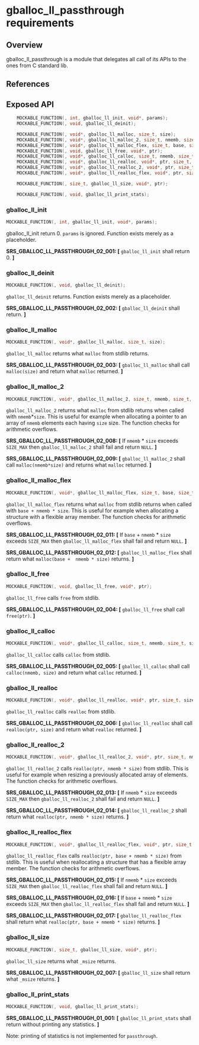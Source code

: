 # gballoc_ll_passthrough requirements

## Overview

gballoc_ll_passthrough is a module that delegates all call of its APIs to the ones from C standard lib.

## References


## Exposed API

```c
    MOCKABLE_FUNCTION(, int, gballoc_ll_init, void*, params);
    MOCKABLE_FUNCTION(, void, gballoc_ll_deinit);

    MOCKABLE_FUNCTION(, void*, gballoc_ll_malloc, size_t, size);
    MOCKABLE_FUNCTION(, void*, gballoc_ll_malloc_2, size_t, nmemb, size_t, size);
    MOCKABLE_FUNCTION(, void*, gballoc_ll_malloc_flex, size_t, base, size_t, nmemb, size_t, size);
    MOCKABLE_FUNCTION(, void, gballoc_ll_free, void*, ptr);
    MOCKABLE_FUNCTION(, void*, gballoc_ll_calloc, size_t, nmemb, size_t, size);
    MOCKABLE_FUNCTION(, void*, gballoc_ll_realloc, void*, ptr, size_t, size);
    MOCKABLE_FUNCTION(, void*, gballoc_ll_realloc_2, void*, ptr, size_t, nmemb, size_t, size);
    MOCKABLE_FUNCTION(, void*, gballoc_ll_realloc_flex, void*, ptr, size_t, base, size_t, nmemb, size_t, size);

    MOCKABLE_FUNCTION(, size_t, gballoc_ll_size, void*, ptr);

    MOCKABLE_FUNCTION(, void, gballoc_ll_print_stats);
```

### gballoc_ll_init

```c
MOCKABLE_FUNCTION(, int, gballoc_ll_init, void*, params);
```

gballoc_ll_init return 0. `params` is ignored. Function exists merely as a placeholder.

**SRS_GBALLOC_LL_PASSTHROUGH_02_001: [** `gballoc_ll_init` shall return 0. **]**

### gballoc_ll_deinit
```c
MOCKABLE_FUNCTION(, void, gballoc_ll_deinit);
```

`gballoc_ll_deinit` returns. Function exists merely as a placeholder.

**SRS_GBALLOC_LL_PASSTHROUGH_02_002: [** `gballoc_ll_deinit` shall return. **]**

### gballoc_ll_malloc
```c
MOCKABLE_FUNCTION(, void*, gballoc_ll_malloc, size_t, size);
```

`gballoc_ll_malloc` returns what `malloc` from stdlib returns.

**SRS_GBALLOC_LL_PASSTHROUGH_02_003: [** `gballoc_ll_malloc` shall call `malloc(size)` and return what `malloc` returned. **]**

### gballoc_ll_malloc_2
```c
MOCKABLE_FUNCTION(, void*, gballoc_ll_malloc_2, size_t, nmemb, size_t, size);
```

`gballoc_ll_malloc_2` returns what `malloc` from stdlib returns when called with `nmemb`*`size`. This is useful for example when allocating a pointer to an array of `nmemb` elements each having `size` size. The function checks for arithmetic overflows.

**SRS_GBALLOC_LL_PASSTHROUGH_02_008: [** If `nmemb` * `size` exceeds `SIZE_MAX` then `gballoc_ll_malloc_2` shall fail and return `NULL`. **]**

**SRS_GBALLOC_LL_PASSTHROUGH_02_009: [** `gballoc_ll_malloc_2` shall call `malloc(nmemb*size)` and returns what `malloc` returned. **]**

### gballoc_ll_malloc_flex
```c
MOCKABLE_FUNCTION(, void*, gballoc_ll_malloc_flex, size_t, base, size_t, nmemb, size_t, size);
```

`gballoc_ll_malloc_flex` returns what `malloc` from stdlib returns when called with `base + nmemb * size`. This is useful for example when allocating a structure with a flexible array member. The function checks for arithmetic overflows.

**SRS_GBALLOC_LL_PASSTHROUGH_02_011: [** If `base` + `nmemb` * `size` exceeds `SIZE_MAX` then `gballoc_ll_malloc_flex` shall fail and return `NULL`. **]**

**SRS_GBALLOC_LL_PASSTHROUGH_02_012: [** `gballoc_ll_malloc_flex` shall return what `malloc(base +  nmemb * size)` returns.  **]**


### gballoc_ll_free
```c
MOCKABLE_FUNCTION(, void, gballoc_ll_free, void*, ptr);
```

`gballoc_ll_free` calls `free` from stdlib.

**SRS_GBALLOC_LL_PASSTHROUGH_02_004: [** `gballoc_ll_free` shall call `free(ptr)`. **]**

### gballoc_ll_calloc
```c
MOCKABLE_FUNCTION(, void*, gballoc_ll_calloc, size_t, nmemb, size_t, size);
```

`gballoc_ll_calloc` calls `calloc` from stdlib.

**SRS_GBALLOC_LL_PASSTHROUGH_02_005: [** `gballoc_ll_calloc` shall call `calloc(nmemb, size)` and return what `calloc` returned. **]**

### gballoc_ll_realloc
```c
MOCKABLE_FUNCTION(, void*, gballoc_ll_realloc, void*, ptr, size_t, size);
```

`gballoc_ll_realloc` calls `realloc` from stdlib.

**SRS_GBALLOC_LL_PASSTHROUGH_02_006: [** `gballoc_ll_realloc` shall call `realloc(ptr, size)` and return what `realloc` returned. **]**


### gballoc_ll_realloc_2
```c
MOCKABLE_FUNCTION(, void*, gballoc_ll_realloc_2, void*, ptr, size_t, nmemb, size_t, size);
```

`gballoc_ll_realloc_2` calls `realloc(ptr, nmemb * size)` from stdlib. This is useful for example when resizing a previously allocated array of elements. The function checks for arithmetic overflows.

**SRS_GBALLOC_LL_PASSTHROUGH_02_013: [** If `nmemb` * `size` exceeds `SIZE_MAX` then `gballoc_ll_realloc_2` shall fail and return `NULL`. **]**

**SRS_GBALLOC_LL_PASSTHROUGH_02_014: [** `gballoc_ll_realloc_2` shall return what `realloc(ptr, nmemb * size)` returns. **]**


### gballoc_ll_realloc_flex
```c
MOCKABLE_FUNCTION(, void*, gballoc_ll_realloc_flex, void*, ptr, size_t, base, size_t, nmemb, size_t, size);
```

`gballoc_ll_realloc_flex` calls `realloc(ptr, base + nmemb * size)` from stdlib. This is useful when reallocating a structure that has a flexible array member. The function checks for arithmetic overflows.

**SRS_GBALLOC_LL_PASSTHROUGH_02_015: [** If `nmemb` * `size` exceeds `SIZE_MAX` then `gballoc_ll_realloc_flex` shall fail and return `NULL`. **]**

**SRS_GBALLOC_LL_PASSTHROUGH_02_016: [** If `base` + `nmemb` * `size` exceeds `SIZE_MAX` then `gballoc_ll_realloc_flex` shall fail and return `NULL`. **]**

**SRS_GBALLOC_LL_PASSTHROUGH_02_017: [** `gballoc_ll_realloc_flex` shall return what `realloc(ptr, base + nmemb * size)` returns. **]**


### gballoc_ll_size
```c
MOCKABLE_FUNCTION(, size_t, gballoc_ll_size, void*, ptr);
```

`gballoc_ll_size` returns what `_msize` returns.

**SRS_GBALLOC_LL_PASSTHROUGH_02_007: [** `gballoc_ll_size` shall return what `_msize` returns. **]**

### gballoc_ll_print_stats

```c
MOCKABLE_FUNCTION(, void, gballoc_ll_print_stats);
```

**SRS_GBALLOC_LL_PASSTHROUGH_01_001: [** `gballoc_ll_print_stats` shall return without printing any statistics. **]**

Note: printing of statistics is not implemented for `passthrough`.
